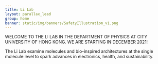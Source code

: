 ```yaml
---
title: Li Lab
layout: parallax_lead
group: home
banner: static/img/banners/SafetyIllustration_v1.png
---
```


WELCOME TO THE LI LAB IN THE DEPARTMENT OF PHYSICS AT CITY UNIVERSITY OF HONG KONG. WE ARE STARTING IN DECEMBER 2021!

The Li Lab examine molecules and bio-inspired architectures at the single molecule level to spark advances in electronics, health, and sustainability.
